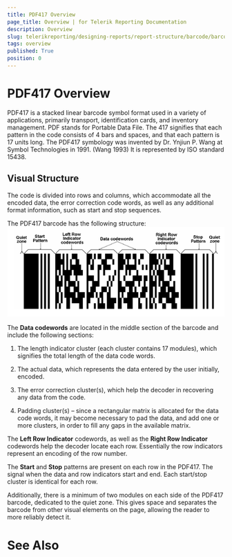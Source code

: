 ```yaml
---
title: PDF417 Overview
page_title: Overview | for Telerik Reporting Documentation
description: Overview
slug: telerikreporting/designing-reports/report-structure/barcode/barcode-types/2d-barcodes/pdf417/overview
tags: overview
published: True
position: 0
---
```


# PDF417 Overview



PDF417 is a stacked linear barcode symbol format used in a variety of applications, primarily transport,
        identification cards, and inventory management. PDF stands for Portable Data File. The 417 signifies that each
        pattern in the code consists of 4 bars and spaces, and that each pattern is 17 units long. The PDF417 symbology
        was invented by Dr. Ynjiun P. Wang at Symbol Technologies in 1991. (Wang 1993) It is represented by ISO standard 15438.
      

## Visual Structure

The code is divided into rows and columns, which accommodate all the encoded data, the error correction code words,
          as well as any additional format information, such as start and stop sequences.
        

The PDF417 barcode has the following structure:
        ![barcode pdf 417 structure](images/Barcodes/barcode-pdf417-structure.png)

The __Data codewords__ are located in the middle section of the barcode and include the following sections:
        

1. The length indicator cluster (each cluster contains 17 modules), which signifies the total length of the data code words. 

1. The actual data, which represents the data entered by the user initially, encoded.

1. The error correction cluster(s), which help the decoder in recovering any data from the code. 

1. Padding cluster(s) – since a rectangular matrix is allocated for the data code words, it may become necessary
              to pad the data, and add one or more clusters, in order to fill any gaps in the available matrix.
            

The __Left Row Indicator__ codewords, as well as the __Right Row Indicator__
          codewords help the decoder locate each row. Essentially the row indicators represent an encoding of the row number.
        

The __Start__ and __Stop__ patterns are present on each row in the PDF417.
          The signal when the data and row indicators start and end. Each start/stop cluster is identical for each row.
        

Additionally, there is a minimum of two modules on each side of the PDF417 barcode, dedicated to the quiet zone.
          This gives space and separates the barcode from other visual elements on the page, allowing the reader to more reliably detect it.
        

# See Also
